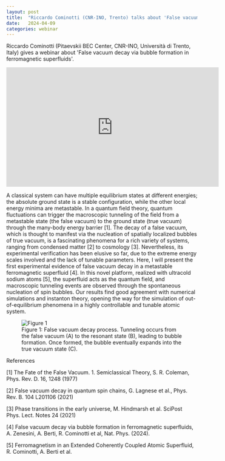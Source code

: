 ```yaml
---
layout: post
title:  "Riccardo Cominotti (CNR-INO, Trento) talks about 'False vacuum decay via bubble formation in ferromagnetic superfluids'"
date:   2024-04-09
categories: webinar
---
```

Riccardo Cominotti (Pitaevskii BEC Center, CNR-INO, Università di Trento, Italy) gives a webinar about 'False vacuum decay via bubble formation in ferromagnetic superfluids'.


<iframe width="560" height="315" src="https://www.youtube.com/embed/RpWoVWmtDoQ" title="YouTube video player" frameborder="0" allow="accelerometer; autoplay; clipboard-write; encrypted-media; gyroscope; picture-in-picture; web-share" allowfullscreen></iframe>


A classical system can have multiple equilibrium states at different energies; the absolute ground state is a
stable configuration, while the other local energy minima are metastable. In a quantum field theory, quantum
fluctuations can trigger the macroscopic tunneling of the field from a metastable state (the false vacuum) to
the ground state (true vacuum) through the many-body energy barrier [1]. The decay of a false vacuum,
which is thought to manifest via the nucleation of spatially localized bubbles of true vacuum, is a fascinating
phenomena for a rich variety of systems, ranging from condensed matter [2] to cosmology [3]. Nevertheless,
its experimental verification has been elusive so far, due to the extreme energy scales involved and the lack of
tunable parameters. Here, I will present the first experimental evidence of false vacuum decay in a metastable
ferromagnetic superfluid [4]. In this novel platform, realized with ultracold sodium atoms [5], the superfluid
acts as the quantum field, and macroscopic tunneling events are observed through the spontaneous nucleation
of spin bubbles. Our results find good agreement with numerical simulations and instanton theory, opening the
way for the simulation of out-of-equilibrium phenomena in a highly controllable and tunable atomic system.


<figure>
  <img src="https://uk-quantum-fluids-network.github.io/webinars/Cominotti_figure1.png" alt="Figure 1">
  <figcaption>Figure 1: False vacuum decay process. Tunneling occurs from the false vacuum (A) to the resonant state (B),
leading to bubble formation. Once formed, the bubble eventually expands into the true vacuum state (C).</figcaption>
</figure>

References

[1] The Fate of the False Vacuum. 1. Semiclassical Theory, S. R. Coleman, Phys. Rev. D. 16, 1248 (1977)

[2] False vacuum decay in quantum spin chains, G. Lagnese et al., Phys. Rev. B. 104 L201106 (2021)

[3] Phase transitions in the early universe, M. Hindmarsh et al. SciPost Phys. Lect. Notes 24 (2021)

[4] False vacuum decay via bubble formation in ferromagnetic superfluids, A. Zenesini, A. Berti, R.
Cominotti et al, Nat. Phys. (2024).

[5] Ferromagnetism in an Extended Coherently Coupled Atomic Superfluid, R. Cominotti, A. Berti et al.
